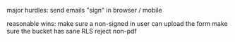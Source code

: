 major hurdles:
send emails
"sign" in browser / mobile



reasonable wins:
make sure a non-signed in user can upload the form
make sure the bucket has sane RLS
reject non-pdf
